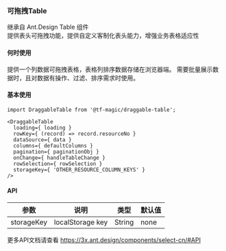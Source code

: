 ### 可拖拽Table
继承自 Ant.Design Table 组件  
提供表头可拖拽功能，提供自定义客制化表头能力，增强业务表格适应性

#### 何时使用
提供一个列数据可拖拽表格，表格列排序数据存储在浏览器端。
需要批量展示数据时，且对数据有操作、过滤、排序需求时使用。

#### 基本使用

```tsx
import DraggableTable from '@tf-magic/draggable-table';

<DraggableTable
  loading={ loading }
  rowKey={ (record) => record.resourceNo }
  dataSource={ data }
  columns={ defaultColumns }
  pagination={ paginationObj }
  onChange={ handleTableChange }
  rowSelection={ rowSelection }
  storageKey={ 'OTHER_RESOURCE_COLUMN_KEYS' }
/>
```

#### API
|  参数   | 说明  | 类型 | 默认值 |
|  ----  | ----  | ----  | ---- |
| storageKey  | localStorage key | String | none |

更多API文档请查看 https://3x.ant.design/components/select-cn/#API
